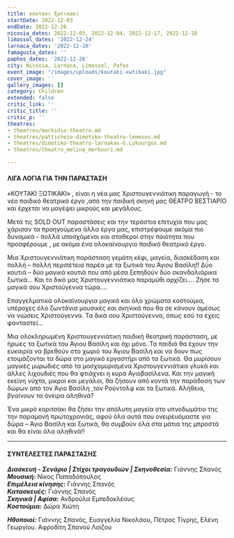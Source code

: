 ```yaml
---
title: κουτακι ξωτικακι
startDate: 2022-12-03
endDate: 2022-12-26
nicosia_dates: 2022-12-03, 2022-12-04, 2022-12-17, 2022-12-18
limassol_dates: '2022-12-24'
larnaca_dates: '2022-12-10'
famagusta_dates: ''
paphos_dates: '2022-12-26'
city: Nicosia, Larnaca, Limassol, Pafos
event_image: "/images/uploads/koutaki-xwtikaki.jpg"
cover_image: ''
gallery_images: []
category: Children
extended: false
critic_link: ''
critic_title: ''
critic_p: ''
theatres:
- theatres/markidio-theatro.md
- theatres/patticheio-dimotiko-theatro-lemesos.md
- theatres/dimotiko-theatro-larnakas-G.Lykourgos.md
- theatres/theatro_melina_merkouri.md

---
```

#### ΛΙΓΑ ΛΟΓΙΑ ΓΙΑ ΤΗΝ ΠΑΡΑΣΤΑΣΗ

«ΚΟΥΤΑΚΙ ΞΩΤΙΚΑΚΙ» , είναι η νέα μας Χριστουγεννιάτικη παραγωγή - το νέο παιδικό θεατρικό έργο ,από την παιδική σκηνή μας ΘΕΑΤΡΟ ΒΕΣΤΙΑΡΙΟ και έρχεται να μαγέψει μικρούς και μεγάλους.

Μετά τις SOLD OUT παραστάσεις και την τεράστια επιτυχία που μας χάρισαν τα προηγούμενα άλλα έργα μας, επιστρέφουμε ακόμα πιο δυναμικά - πολλά υποσχόμενοι και σταθεροί στην ποιότητα που προσφέρουμε , με ακόμα ένα ολοκαίνουργιο παιδικό θεατρικό έργο.

Μια Χριστουγεννιάτικη παράσταση γεμάτη κέφι, μαγεία, διασκέδαση και πολλή – πολλή περιπέτεια παρέα με τα ξωτικά του Άγιου Βασίλη!! Δύο κουτιά – δύο μαγικά κουτιά που από μέσα ξεπηδούν δύο σκανδαλιάρικα ξωτικά... Και το δικό μας Χριστουγεννιάτικο παραμύθι αρχίζει.... Ζήσε τα μαγικά σου Χριστούγεννα τώρα....

Επαγγελματικά ολοκαίνουργια μαγικά και όλο χρώματα κοστούμια, υπέροχες όλο ζωντάνια μουσικές και σκηνικά που θα σε κάνουν αμέσως να νιώσεις Χριστούγεννα. Τα δικά σου Χριστούγεννα, όπως εσύ τα έχεις φανταστεί...

Μια ολοκληρωμένη Χριστουγεννιάτικη παιδική θεατρική παράσταση, με ήρωες τα ξωτικά του Άγιου Βασίλη και όχι μόνο. Τα παιδιά θα έχουν την ευκαιρία να βρεθούν στο χωριό του Άγιου Βασίλη και να δουν πως ετοιμάζονται τα δώρα στο μαγικό εργαστήρι από τα ξωτικά. Θα μυρίσουν μαγικές μυρωδιές από τα μοσχομυρισμένα Χριστουγεννιάτικα γλυκά και άλλες λιχουδιές που θα φτιάχνει η κυρά Αγιοβασίλενα. Και την μαγική εκείνη νύχτα, μικροί και μεγάλοι, θα ζήσουν από κοντά την παράδοση των δώρων από τον Άγιο Βασίλη ,τον Ρούντολφ και τα ξωτικά. Αλήθεια, βγαίνουν τα όνειρα αληθινά?

Ένα μικρό κοριτσάκι θα ζήσει την απόλυτη μαγεία στο υπνοδωμάτιο της την παραμονή πρωτοχρονιάς, αφού όλα αυτά που ονειρευόμαστε για δώρα – Άγιο Βασίλη και ξωτικά, θα συμβούν όλα στα μάτια της μπροστά και θα είναι όλα αληθινά!!

***

#### ΣΥΝΤΕΛΕΣΤΕΣ ΠΑΡΑΣΤΑΣΗΣ

**_Διασκευή - Σενάριο | Στίχοι τραγουδιών | Σκηνοθεσία:_** Γιάννης Σπανός  
**_Μουσική:_** Νίκος Παπαδόπουλος  
**_Επιμέλεια κίνησης:_** Γιάννης Σπανός  
**_Κατασκευές:_** Γιάννης Σπανός  
**_Σκηνικά | Αφίσα:_** Ανδρούλα Εμπεδοκλέους  
**_Κοστούμια:_** Δώρα Χιώτη

**_Ηθοποιοί:_** Γιάννης Σπανός, Ευαγγελία Νικολάου, Πέτρος Τίγρης, Ελένη Γεωργίου. Αφροδίτη Σπανού Λοίζου